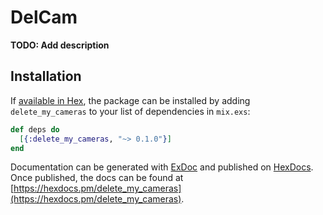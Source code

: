 # DelCam

**TODO: Add description**

## Installation

If [available in Hex](https://hex.pm/docs/publish), the package can be installed
by adding `delete_my_cameras` to your list of dependencies in `mix.exs`:

```elixir
def deps do
  [{:delete_my_cameras, "~> 0.1.0"}]
end
```

Documentation can be generated with [ExDoc](https://github.com/elixir-lang/ex_doc)
and published on [HexDocs](https://hexdocs.pm). Once published, the docs can
be found at [https://hexdocs.pm/delete_my_cameras](https://hexdocs.pm/delete_my_cameras).

